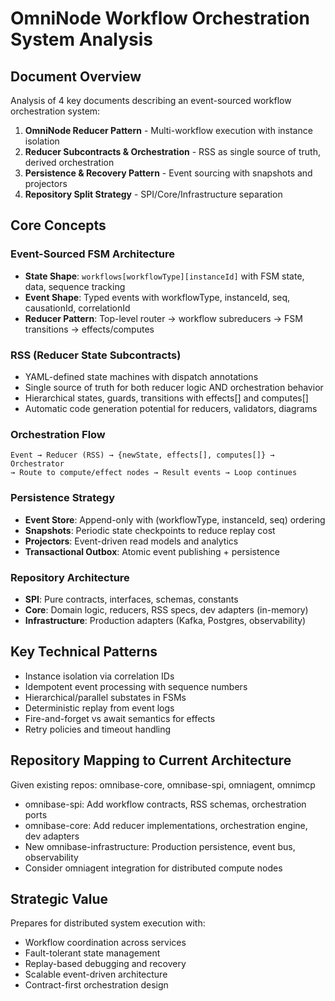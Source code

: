 # OmniNode Workflow Orchestration System Analysis

## Document Overview
Analysis of 4 key documents describing an event-sourced workflow orchestration system:

1. **OmniNode Reducer Pattern** - Multi-workflow execution with instance isolation
2. **Reducer Subcontracts & Orchestration** - RSS as single source of truth, derived orchestration
3. **Persistence & Recovery Pattern** - Event sourcing with snapshots and projectors
4. **Repository Split Strategy** - SPI/Core/Infrastructure separation

## Core Concepts

### Event-Sourced FSM Architecture
- **State Shape**: `workflows[workflowType][instanceId]` with FSM state, data, sequence tracking
- **Event Shape**: Typed events with workflowType, instanceId, seq, causationId, correlationId
- **Reducer Pattern**: Top-level router → workflow subreducers → FSM transitions → effects/computes

### RSS (Reducer State Subcontracts)
- YAML-defined state machines with dispatch annotations
- Single source of truth for both reducer logic AND orchestration behavior
- Hierarchical states, guards, transitions with effects[] and computes[]
- Automatic code generation potential for reducers, validators, diagrams

### Orchestration Flow
```
Event → Reducer (RSS) → {newState, effects[], computes[]} → Orchestrator
→ Route to compute/effect nodes → Result events → Loop continues
```

### Persistence Strategy
- **Event Store**: Append-only with (workflowType, instanceId, seq) ordering
- **Snapshots**: Periodic state checkpoints to reduce replay cost  
- **Projectors**: Event-driven read models and analytics
- **Transactional Outbox**: Atomic event publishing + persistence

### Repository Architecture
- **SPI**: Pure contracts, interfaces, schemas, constants
- **Core**: Domain logic, reducers, RSS specs, dev adapters (in-memory)
- **Infrastructure**: Production adapters (Kafka, Postgres, observability)

## Key Technical Patterns
- Instance isolation via correlation IDs
- Idempotent event processing with sequence numbers
- Hierarchical/parallel substates in FSMs
- Deterministic replay from event logs
- Fire-and-forget vs await semantics for effects
- Retry policies and timeout handling

## Repository Mapping to Current Architecture
Given existing repos: omnibase-core, omnibase-spi, omniagent, omnimcp
- omnibase-spi: Add workflow contracts, RSS schemas, orchestration ports
- omnibase-core: Add reducer implementations, orchestration engine, dev adapters
- New omnibase-infrastructure: Production persistence, event bus, observability
- Consider omniagent integration for distributed compute nodes

## Strategic Value
Prepares for distributed system execution with:
- Workflow coordination across services
- Fault-tolerant state management
- Replay-based debugging and recovery
- Scalable event-driven architecture
- Contract-first orchestration design
